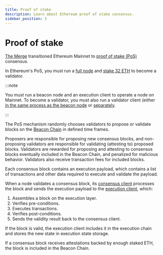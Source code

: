 ```yaml
---
title: Proof of stake
description: Learn about Ethereum proof of stake consensus.
sidebar_position: 3
---
```


# Proof of stake

[The Merge](merge.md) transitioned Ethereum Mainnet to [proof of stake (PoS)](https://ethereum.org/developers/docs/consensus-mechanisms/pos/) consensus.

In Ethereum's PoS, you must run a [full node](merge.md#execution-and-consensus-clients) and [stake 32 ETH](https://ethereum.org/staking/) to become a validator.

:::note

You must run a beacon node and an execution client to operate a node on Mainnet. To become a validator, you must also run a validator client (either [in the same process as the beacon node](../get-started/start-teku.md#start-the-clients-in-a-single-process) or [separately](../get-started/start-teku.md#run-the-clients-separately).

:::

The PoS mechanism randomly chooses validators to propose or validate blocks on the [Beacon Chain](https://ethereum.org/upgrades/beacon-chain/) in defined time frames.

Proposers are responsible for proposing new consensus blocks, and non-proposing validators are responsible for validating (attesting to) proposed blocks. Validators are rewarded for proposing and attesting to consensus blocks eventually included in the Beacon Chain, and penalized for malicious behavior. Validators also receive transaction fees for included blocks.

Each consensus block contains an execution payload, which contains a list of transactions and other data required to execute and validate the payload.

When a node validates a consensus block, its [consensus client](merge.md#execution-and-consensus-clients) processes the block and sends the execution payload to the [execution client](merge.md#execution-and-consensus-clients), which:

1. Assembles a block on the execution layer.
1. Verifies pre-conditions.
1. Executes transactions.
1. Verifies post-conditions.
1. Sends the validity result back to the consensus client.

If the block is valid, the execution client includes it in the execution chain and stores the new state in execution state storage.

If a consensus block receives attestations backed by enough staked ETH, the block is included in the Beacon Chain.
